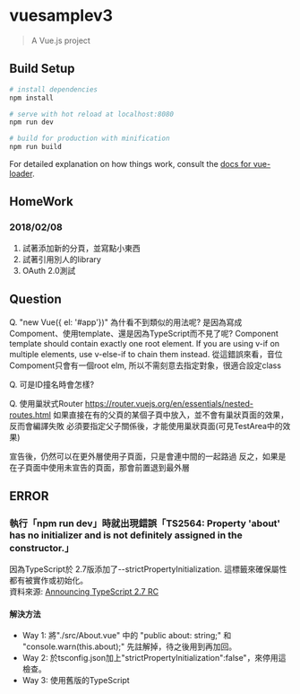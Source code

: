 # vuesamplev3

> A Vue.js project

## Build Setup

``` bash
# install dependencies
npm install

# serve with hot reload at localhost:8080
npm run dev

# build for production with minification
npm run build
```

For detailed explanation on how things work, consult the [docs for vue-loader](http://vuejs.github.io/vue-loader).
## HomeWork
### 2018/02/08
1. 試著添加新的分頁，並寫點小東西
2. 試著引用別人的library
3. OAuth 2.0測試

## Question
Q. "new Vue({  el: '#app'})" 為什看不到類似的用法呢? 是因為寫成Compoment、使用template、還是因為TypeScript而不見了呢?
Component template should contain exactly one root element. If you are using v-if on multiple elements, use v-else-if to chain them instead.
從這錯誤來看，音位Compoment只會有一個root elm, 所以不需刻意去指定對象，很適合設定class

Q. 可是ID撞名時會怎樣?


Q. 使用巢狀式Router
https://router.vuejs.org/en/essentials/nested-routes.html
如果直接在有<router-view/>的父頁的某個子頁中放入<router-view/>，並不會有巢狀頁面的效果，反而會編譯失敗
必須要指定父子關係後，才能使用巢狀頁面(可見TestArea中的效果)

宣告後，仍然可以在更外層使用子頁面，只是會連中間的一起路過
反之，如果是在子頁面中使用未宣告的頁面，那會前置退到最外層

## ERROR
### 執行「npm run dev」時就出現錯誤「TS2564: Property 'about' has no initializer and is not definitely assigned in the constructor.」
因為TypeScript於 2.7版添加了--strictPropertyInitialization. 這標籤來確保屬性都有被實作或初始化。<br />
資料來源: [Announcing TypeScript 2.7 RC](https://blogs.msdn.microsoft.com/typescript/2018/01/17/announcing-typescript-2-7-rc/)
#### 解決方法
- Way 1: 將"./src/About.vue" 中的 "public about: string;" 和 "console.warn(this.about);" 先註解掉，待之後用到再加回。
- Way 2: 於tsconfig.json加上"strictPropertyInitialization":false"，來停用這檢查。
- Way 3: 使用舊版的TypeScript

